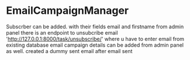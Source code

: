 # EmailCampaignManager

Subscrber can be added. with their fields email and firstname from admin panel
there is an endpoint to unsubcribe email 'http://127.0.0.1:8000/task/unsubscribe/' where u have to enter email from existing database email
campaign details can be added from admin panel as well.
created a dummy sent email after email sent
